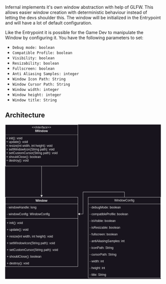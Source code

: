 Infernal implements it's own window abstraction with help of GLFW. This allows easier window creation with deterministic behaviour instead of letting the devs shoulder this. The window will be initialized in the Entrypoint and will have a lot of default configuration.

Like the Entrypoint it is possible for the Game Dev to manipulate the Window by configuring it. You have the following parameters to set:
- ```Debug mode: boolean```
- ```Compatible Profile: boolean```
- ```Visibility: boolean```
- ```Resizability: boolean```
- ```Fullscreen: boolean```
- ```Anti Aliasing Samples: integer```
- ```Window Icon Path: String```
- ```Window Cursor Path: String```
- ```Window width: integer```
- ```Window height: integer```
- ```Window title: String```

## Architecture
![Window](../assets/images/diagrams/window.png)